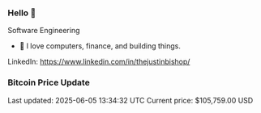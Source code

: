 ### Hello 🤙  

Software Engineering

- 🔭 I love computers, finance, and building things.
  
LinkedIn: https://www.linkedin.com/in/thejustinbishop/  


















































































































































































































































































































































































































































































































































































































































































### Bitcoin Price Update
Last updated: 2025-06-05 13:34:32 UTC
Current price: $105,759.00 USD
